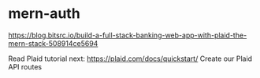 # mern-auth
<!-- TODO: Add Mac computer to verified IPs -->
https://blog.bitsrc.io/build-a-full-stack-banking-web-app-with-plaid-the-mern-stack-508914ce5694

Read Plaid tutorial next: https://plaid.com/docs/quickstart/
Create our Plaid API routes